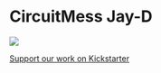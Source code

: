# CircuitMess Jay-D
<img src="https://www.circuitmess.com/wp-content/uploads/2020/06/JayD_1.jpg">

[Support our work on Kickstarter](https://www.kickstarter.com/projects/albertgajsak/circuitmess-stem-box)

